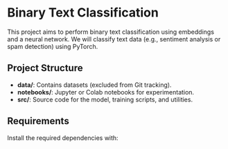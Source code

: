 # Binary Text Classification

This project aims to perform binary text classification using embeddings and a neural network. We will classify text data (e.g., sentiment analysis or spam detection) using PyTorch.

## Project Structure
- **data/**: Contains datasets (excluded from Git tracking).
- **notebooks/**: Jupyter or Colab notebooks for experimentation.
- **src/**: Source code for the model, training scripts, and utilities.

## Requirements
Install the required dependencies with:

